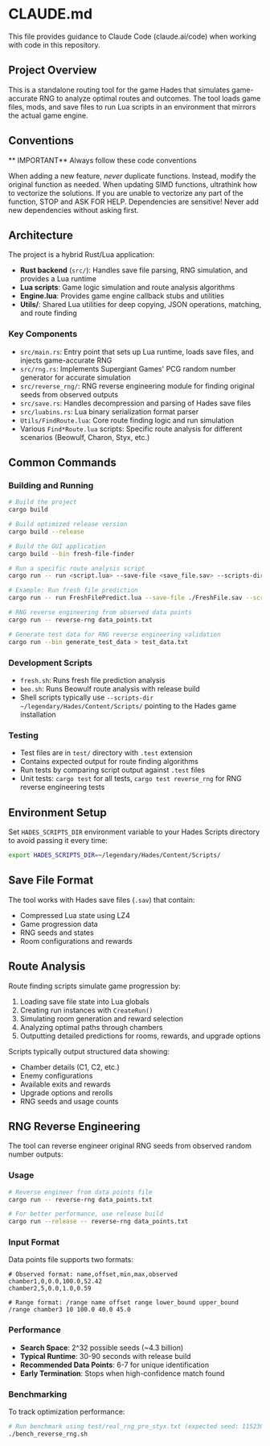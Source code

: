 # CLAUDE.md

This file provides guidance to Claude Code (claude.ai/code) when working with code in this repository.

## Project Overview

This is a standalone routing tool for the game Hades that simulates game-accurate RNG to analyze optimal routes and outcomes. The tool loads game files, mods, and save files to run Lua scripts in an environment that mirrors the actual game engine.

## Conventions

** IMPORTANT** Always follow these code conventions

When adding a new feature, *never* duplicate functions. Instead, modify the original function as needed.
When updating SIMD functions, ultrathink how to vectorize the solutions. If you are unable to vectorize any part of the function, STOP and ASK FOR HELP.
Dependencies are sensitive! Never add new dependencies without asking first.

## Architecture

The project is a hybrid Rust/Lua application:

- **Rust backend** (`src/`): Handles save file parsing, RNG simulation, and provides a Lua runtime
- **Lua scripts**: Game logic simulation and route analysis algorithms
- **Engine.lua**: Provides game engine callback stubs and utilities
- **Utils/**: Shared Lua utilities for deep copying, JSON operations, matching, and route finding

### Key Components

- `src/main.rs`: Entry point that sets up Lua runtime, loads save files, and injects game-accurate RNG
- `src/rng.rs`: Implements Supergiant Games' PCG random number generator for accurate simulation
- `src/reverse_rng/`: RNG reverse engineering module for finding original seeds from observed outputs
- `src/save.rs`: Handles decompression and parsing of Hades save files
- `src/luabins.rs`: Lua binary serialization format parser
- `Utils/FindRoute.lua`: Core route finding logic and run simulation
- Various `Find*Route.lua` scripts: Specific route analysis for different scenarios (Beowulf, Charon, Styx, etc.)

## Common Commands

### Building and Running
```bash
# Build the project
cargo build

# Build optimized release version
cargo build --release

# Build the GUI application
cargo build --bin fresh-file-finder

# Run a specific route analysis script
cargo run -- run <script.lua> --save-file <save_file.sav> --scripts-dir <hades_scripts_dir>

# Example: Run fresh file prediction
cargo run -- run FreshFilePredict.lua --save-file ./FreshFile.sav --scripts-dir ~/legendary/Hades/Content/Scripts/

# RNG reverse engineering from observed data points
cargo run -- reverse-rng data_points.txt

# Generate test data for RNG reverse engineering validation
cargo run --bin generate_test_data > test_data.txt
```

### Development Scripts
- `fresh.sh`: Runs fresh file prediction analysis
- `beo.sh`: Runs Beowulf route analysis with release build
- Shell scripts typically use `--scripts-dir ~/legendary/Hades/Content/Scripts/` pointing to the Hades game installation

### Testing
- Test files are in `test/` directory with `.test` extension
- Contains expected output for route finding algorithms
- Run tests by comparing script output against `.test` files
- Unit tests: `cargo test` for all tests, `cargo test reverse_rng` for RNG reverse engineering tests

## Environment Setup

Set `HADES_SCRIPTS_DIR` environment variable to your Hades Scripts directory to avoid passing it every time:
```bash
export HADES_SCRIPTS_DIR=~/legendary/Hades/Content/Scripts/
```

## Save File Format

The tool works with Hades save files (`.sav`) that contain:
- Compressed Lua state using LZ4
- Game progression data
- RNG seeds and states
- Room configurations and rewards

## Route Analysis

Route finding scripts simulate game progression by:
1. Loading save file state into Lua globals
2. Creating run instances with `CreateRun()`
3. Simulating room generation and reward selection
4. Analyzing optimal paths through chambers
5. Outputting detailed predictions for rooms, rewards, and upgrade options

Scripts typically output structured data showing:
- Chamber details (C1, C2, etc.)
- Enemy configurations
- Available exits and rewards
- Upgrade options and rerolls
- RNG seeds and usage counts

## RNG Reverse Engineering

The tool can reverse engineer original RNG seeds from observed random number outputs:

### Usage
```bash
# Reverse engineer from data points file
cargo run -- reverse-rng data_points.txt

# For better performance, use release build
cargo run --release -- reverse-rng data_points.txt
```

### Input Format
Data points file supports two formats:
```
# Observed format: name,offset,min,max,observed
chamber1,0,0.0,100.0,52.42
chamber2,5,0.0,1.0,0.59

# Range format: /range name offset range lower_bound upper_bound
/range chamber3 10 100.0 40.0 45.0
```

### Performance
- **Search Space**: 2^32 possible seeds (~4.3 billion)
- **Typical Runtime**: 30-90 seconds with release build
- **Recommended Data Points**: 6-7 for unique identification
- **Early Termination**: Stops when high-confidence match found

### Benchmarking
To track optimization performance:
```bash
# Run benchmark using test/real_rng_pre_styx.txt (expected seed: 1152303697)
./bench_reverse_rng.sh
```
